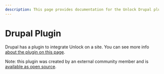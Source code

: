 ```yaml
---
description: This page provides documentation for the Unlock Drupal plugin.
---
```


# Drupal Plugin

Drupal has a plugin to integrate Unlock on a site. You can see more info [about the plugin on this page](https://www.drupal.org/project/unlock).

Note: this plugin was created by an external community member and is [available as open source](https://github.com/mikedotexe/unlock).

